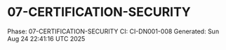 # 07-CERTIFICATION-SECURITY
Phase: 07-CERTIFICATION-SECURITY
CI: CI-DN001-008
Generated: Sun Aug 24 22:41:16 UTC 2025
